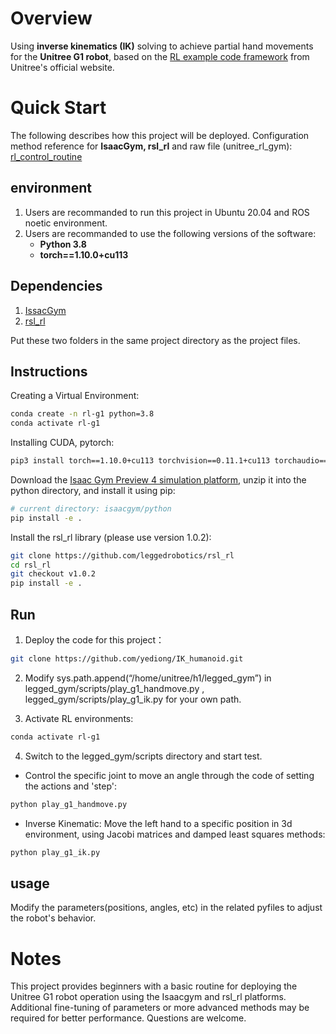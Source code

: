 # Overview
Using **inverse kinematics (IK)** solving to achieve partial hand movements for the **Unitree G1 robot**, based on the [RL example code framework](https://github.com/unitreerobotics/unitree_rl_gym) from Unitree's official website. 

# Quick Start
The following describes how this project will be deployed. Configuration method reference for **IsaacGym, rsl_rl** and raw file (unitree_rl_gym): [rl_control_routine](https://support.unitree.com/home/zh/G1_developer/rl_control_routine)

## environment
1. Users are recommanded to run this project in Ubuntu 20.04 and ROS noetic environment.
2. Users are recommanded to use the following versions of the software:
    - **Python 3.8**
    - **torch==1.10.0+cu113**

## Dependencies
1. [IssacGym](https://developer.nvidia.com/isaac-gym)
2. [rsl_rl](https://github.com/leggedrobotics/rsl_rl)

Put these two folders in the same project directory as the project files.

## Instructions
Creating a Virtual Environment:
```bash
conda create -n rl-g1 python=3.8
conda activate rl-g1
```

Installing CUDA, pytorch:
```bash
pip3 install torch==1.10.0+cu113 torchvision==0.11.1+cu113 torchaudio==0.10.0+cu113 -f https://download.pytorch.org/whl/cu113/torch_stable.html
```

Download the [Isaac Gym Preview 4 simulation platform](https://developer.nvidia.com/isaac-gym), unzip it into the python directory, and install it using pip:
```bash
# current directory: isaacgym/python
pip install -e .
```
Install the rsl_rl library (please use version 1.0.2):
```bash
git clone https://github.com/leggedrobotics/rsl_rl
cd rsl_rl
git checkout v1.0.2
pip install -e .
```

## Run
1. Deploy the code for this project：

```bash
git clone https://github.com/yediong/IK_humanoid.git
```

2. Modify sys.path.append(“/home/unitree/h1/legged_gym”) in legged_gym/scripts/play_g1_handmove.py , legged_gym/scripts/play_g1_ik.py for your own path.

3. Activate RL environments:
```bash
conda activate rl-g1
```

4. Switch to the legged_gym/scripts directory and start test.
- Control the specific joint to move an angle through the code of setting the actions and 'step':
```bash
python play_g1_handmove.py
```

- Inverse Kinematic: Move the left hand to a specific position in 3d environment, using Jacobi matrices and damped least squares methods:
```bash
python play_g1_ik.py
```

## usage
Modify the parameters(positions, angles, etc) in the related pyfiles to adjust the robot's behavior.


# Notes
This project provides beginners with a basic routine for deploying the Unitree G1 robot operation using the Isaacgym and rsl_rl platforms. Additional fine-tuning of parameters or more advanced methods may be required for better performance. Questions are welcome.
